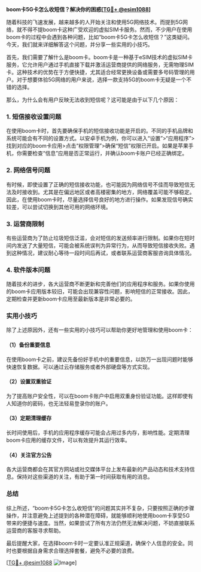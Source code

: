 **boom卡5G卡怎么收短信？解决你的困惑[[TG💪+ @esim1088](https://t.me/s/esim1088)]**

随着科技的飞速发展，越来越多的人开始关注和使用5G网络技术。而提到5G网络，就不得不提boom卡这种广受欢迎的虚拟SIM卡服务。然而，不少用户在使用boom卡的过程中会遇到各种问题，比如“boom卡5G卡怎么收短信？”这类疑问。今天，我们就来详细解答这个问题，并分享一些实用的小技巧。

首先，我们需要了解什么是boom卡。boom卡是一种基于eSIM技术的虚拟SIM卡服务，它允许用户通过手机直接下载并激活运营商提供的网络服务，无需物理SIM卡。这种技术的优势在于方便快捷，尤其适合经常更换设备或需要多号码管理的用户。对于想要体验5G网络的用户来说，选择一款支持5G的boom卡无疑是一个不错的选择。

那么，为什么会有用户反映无法收到短信呢？这可能是由于以下几个原因：

### 1. **短信接收设置问题**
在使用boom卡时，首先要确保手机的短信接收功能是开启的。不同的手机品牌和系统可能会有不同的设置方式。以安卓手机为例，你可以进入“设置”>“应用程序”>找到对应的boom卡应用>点击“权限管理”>确保“短信”权限已开启。如果是苹果手机，你需要检查“信息”应用是否正常运行，并确认boom卡账户已经正确绑定。

### 2. **网络信号问题**
有时候，即使设置了正确的短信接收功能，也可能因为网络信号不佳而导致短信无法及时接收到。尤其是在偏远地区或者高楼密集的地方，网络覆盖可能不够稳定。因此，在使用boom卡时，尽量选择信号良好的地方进行操作。如果发现信号确实较差，可以尝试切换到其他可用的网络环境。

### 3. **运营商限制**
有些运营商为了防止垃圾短信泛滥，会对短信的发送频率进行限制。如果你在短时间内发送了大量短信，可能会被系统误判为异常行为，从而导致短信接收失败。遇到这种情况，建议耐心等待一段时间后再试，或者联系运营商客服咨询具体情况。

### 4. **软件版本问题**
随着技术的进步，各大运营商不断更新和完善他们的应用程序和服务。如果你使用的boom卡应用版本较旧，可能会出现兼容性问题，影响短信的正常接收。因此，定期检查并更新boom卡应用至最新版本是非常必要的。

### 实用小技巧

除了上述原因外，还有一些实用的小技巧可以帮助你更好地管理和使用boom卡：

#### （1）备份重要信息
在使用boom卡之前，建议先备份好手机中的重要信息，以防万一出现问题时能够快速恢复数据。可以通过云存储服务或者外部硬盘等方式实现。

#### （2）设置双重验证
为了提高账户安全性，可以在boom卡账户中启用双重身份验证功能。这样即使有人知道你的密码，也无法轻易登录你的账户。

#### （3）定期清理缓存
长时间使用后，手机的应用程序缓存可能会占用过多内存，影响性能。定期清理boom卡应用的缓存文件，可以有效提升其运行效率。

#### （4）关注官方公告
各大运营商都会在其官方网站或社交媒体平台上发布最新的产品动态和技术支持信息。保持对这些渠道的关注，有助于第一时间获取有用的消息。

### 总结

综上所述，“boom卡5G卡怎么收短信”的问题其实并不复杂，只要按照正确的步骤操作，并注意避免上述提到的各种潜在障碍，就能够顺利地使用boom卡享受5G带来的便捷与速度。当然，如果尝试了所有方法仍然无法解决问题，不妨直接联系运营商的客服寻求帮助。

最后提醒大家，在选择boom卡时一定要认准正规渠道，确保个人信息的安全。同时也要根据自身需求合理选择套餐，避免不必要的浪费。

[[TG💪+ @esim1088](https://t.me/s/esim1088) ![Image](https://i.postimg.cc/4NQfJmqS/Snipaste-2025-05-13-00-14-12.png)]
